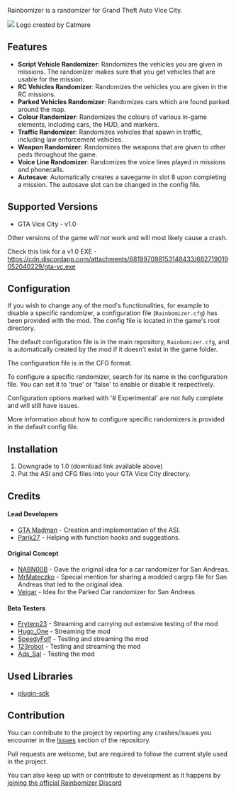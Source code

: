 Rainbomizer is a randomizer for Grand Theft Auto Vice City.

<img src="https://cdn.discordapp.com/attachments/651869008618061837/678350944890781739/r1outink.png">
Logo created by Catmare

## Features

- **Script Vehicle Randomizer**: Randomizes the vehicles you are given in missions. The randomizer makes sure that you get vehicles that are usable for the mission.
- **RC Vehicles Randomizer**: Randomizes the vehicles you are given in the RC missions.
- **Parked Vehicles Randomizer**: Randomizes cars which are found parked around the map.
- **Colour Randomizer**: Randomizes the colours of various in-game elements, including cars, the HUD, and markers.
- **Traffic Randomizer**: Randomizes vehicles that spawn in traffic, including law enforcement vehicles.
- **Weapon Randomizer**: Randomizes the weapons that are given to other peds throughout the game.
- **Voice Line Randomizer**: Randomizes the voice lines played in missions and phonecalls.
- **Autosave**: Automatically creates a savegame in slot 8 upon completing a mission. The autosave slot can be changed in the config file.

## Supported Versions

* GTA Vice City - v1.0

Other versions of the game *will not* work and will most likely cause a crash.

Check this link for a v1.0 EXE - https://cdn.discordapp.com/attachments/681997098153148433/682719019052040229/gta-vc.exe

## Configuration

If you wish to change any of the mod's functionalities, for example to disable a specific randomizer, a configuration file (`Rainbomizer.cfg`) has been provided with the mod. The config file is located in the game's root directory.

The default configuration file is in the main repository, `Rainbomizer.cfg`, and is automatically created by the mod if it doesn't exist in the game folder.

The configuration file is in the CFG format.

To configure a specific randomizer, search for its name in the configuration file. You can set it to 'true' or 'false' to enable or disable it respectively.

Configuration options marked with '# Experimental' are not fully complete and will still have issues.

More information about how to configure specific randomizers is provided in the default config file.

## Installation

1) Downgrade to 1.0 (download link available above)
2) Put the ASI and CFG files into your GTA Vice City directory.

## Credits

#### Lead Developers

- [GTA Madman](https://github.com/gta_madman) - Creation and implementation of the ASI.
- [Parik27](https://github.com/parik27) - Helping with function hooks and suggestions.

#### Original Concept

- [NABN00B](https://www.twitch.tv/nabn00b) - Gave the original idea for a car randomizer for San Andreas.
- [MrMateczko](https://www.twitch.tv/mrmateczko_) - Special mention for sharing a modded cargrp file for San Andreas that led to the original idea.
- [Veigar](https://gtaforums.com/profile/685882-veigar) - Idea for the Parked Car randomizer for San Andreas.

#### Beta Testers

- [Fryterp23](https://www.twitch.tv/fryterp23) - Streaming and carrying out extensive testing of the mod
- [Hugo_One](https://www.twitch.tv/hugo_one) - Streaming the mod
- [SpeedyFolf](https://www.twitch.tv/speedyfolf) - Testing and streaming the mod
- [123robot](https://www.twitch.tv/123robot) - Testing and streaming the mod
- [Ads_Sal](https://www.twitch.tv/ads_sal) - Testing the mod

## Used Libraries

- [plugin-sdk](https://github.com/DK22Pac/plugin-sdk)

## Contribution

You can contribute to the project by reporting any crashes/issues you encounter in the [Issues](https://github.com/GTAMadman/Vice-City-Rainbomizer/issues) section of the repository.

Pull requests are welcome, but are required to follow the current style used in the project.

You can also keep up with or contribute to development as it happens by [joining the official Rainbomizer Discord](https://discord.gg/BYVBQw7)
